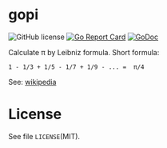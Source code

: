 # gopi

![GitHub license](https://img.shields.io/badge/license-MIT-blue.svg)
[![Go Report Card](https://goreportcard.com/badge/github.com/Konstantin8105/gopi)](https://goreportcard.com/report/github.com/Konstantin8105/gopi)
[![GoDoc](https://godoc.org/github.com/Konstantin8105/gopi?status.svg)](https://godoc.org/github.com/Konstantin8105/gopi)

Calculate π by Leibniz formula. Short formula:
```
1 - 1/3 + 1/5 - 1/7 + 1/9 - ... =  π/4
```

See: [wikipedia](https://en.wikipedia.org/wiki/Leibniz_formula_for_%CF%80)

# License

See file `LICENSE`(MIT).

